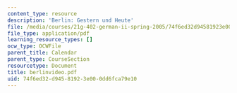 ```yaml
---
content_type: resource
description: 'Berlin: Gestern und Heute'
file: /media/courses/21g-402-german-ii-spring-2005/74f6ed32d94581923e000dd6fca79e10_berlinvideo.pdf
file_type: application/pdf
learning_resource_types: []
ocw_type: OCWFile
parent_title: Calendar
parent_type: CourseSection
resourcetype: Document
title: berlinvideo.pdf
uid: 74f6ed32-d945-8192-3e00-0dd6fca79e10
---
```


